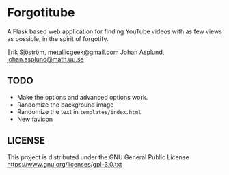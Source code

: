 Forgotitube
=======

A Flask based web application for finding YouTube videos with as few views as possible, in the spirit of forgotify.


Erik Sjöström, metallicgeek@gmail.com 
Johan Asplund, johan.asplund@math.uu.se

TODO
----

- Make the options and advanced options work.
- <del>Randomize the background image</del>
- Randomize the text in `templates/index.html`
- New favicon


LICENSE
-------
This project is distributed under the GNU General Public License https://www.gnu.org/licenses/gpl-3.0.txt
